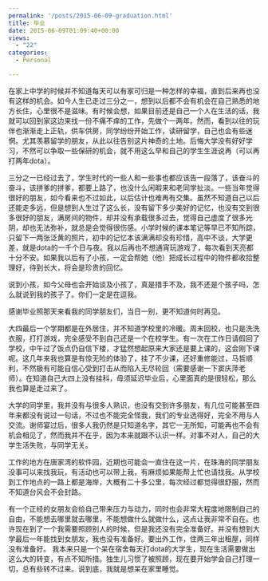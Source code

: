 ```yaml
---
permalink: '/posts/2015-06-09-graduation.html'
title: 毕业
date: 2015-06-09T01:09:40+00:00
views:
  - "22"
categories:
  - Personal

---
```




在家上中学的时候并不知道每天可以有家可归是一种怎样的幸福，直到后来再也没有这样的机会。如今人生已走过三分之一，想到以后都不会有机会在自己熟悉的地方长住，心里很不是滋味。有时候会想，如果目前还是自己一个人在生活的话，我就可以回到家这边来找一份不痛不痒的工作，先做个一两年。然而，看到以往的玩伴也渐渐走上正轨，供车供房，同学纷纷开始工作，读研留学，自己也会有些迷惘。尤其羡慕留学的朋友，从此以往告别这片神奇的土地。后悔大学没有好好学习，不然可以争取一些保研的机会，就不用这么早和自己的学生生涯说再（可以再打两年dota）。

三分之一已经过去了，学生时代的一些人和一些事也都应该告一段落了，该奋斗的奋斗，该拼爹的拼爹，都要上路了，也没什么闲暇来和老同学扯淡。一些当年觉得很好的朋友，如今看来也不过如此，以后估计也难再有交集。虽然不知道自己以后还能走多远，但是想到人生过了这么长，没有留下多少美好的记忆，也没有交到很多很好的朋友，满房间的物件，却并没有承载很多过去，觉得自己虚度了很多光阴，却也无法弥补，就总是会觉得很伤感。小学时候的课本笔记等早已不知所踪，只留下一两张泛黄的照片，初中的记忆本该满满却没有珍惜，高中不谈，大学更差，就是dota的一千个日与夜。我以后再也不想通宵玩游戏了，每次看到天亮都十分不安。如果我以后有了小孩，一定会帮她（他）把成长过程中的物件都收拾整理好，待到长大，将会是珍贵的回忆。

说到小孩，如今父母也会开始谈及小孩了，真是措手不及，我不还是个孩子吗，怎么就说到我的孩子了。你们一定是在逗我。

感谢毕业照那天来看我的同学朋友们，当日一别，更不知道何时再见。

大四最后一个学期都是在外居住，并不知道学校里的冷暖。周末回校，也只是洗洗衣服，打打游戏，完全感受不到自己还是一个在校学生。有一次在工作日请假回了学校，中午过了饭点仍自信下楼，才猛然想起原来大家还是要上课的，这会刚下课呢。这几年来我也算是有惊无险的体验了，挂了不少课，还好重修能过，马哲顺利，不然极有可能自信心受到打击从而陷入无尽轮回（需要感谢一下窦庆萍老师）。在知道自己大四上没有挂科，毋须延迟毕业后，心里面真的是很轻松，那么我也算是走过来了。

大学的同学里，我并没有与很多人熟识，也没有交到许多朋友，有几位可能甚至四年来都没有说过一句话，不过也不能完全怪我，我们的专业选得好，完全不用与人交流。谢师宴过后，很多人我仍然是只知道名字，其它一无所知，可能再也不会有机会相见了，然而我并不在乎，因为本来就跟不认识一样。对事不对人，自己的大学生活失败，与同学无关。

工作的地方在唐家湾的软件园，近期也可能会一直住在这一片，在珠海的同学朋友没事可以来找我玩，有活动也可以带上我，有麻烦如果能帮上忙也请找我。从学校到工作地点的一路上都是海岸，大概有二十多公里，每次经过都觉得很舒服，然而不知道台风会不会封路。

有一个正经的女朋友会给自己带来压力与动力，同时也会非常大程度地限制自己的自由，不能想去哪里就去哪里，不能想做什么就做什么，这点让我非常不自在。也许现在到了一个我需要照顾别人的时候，但是我还没有完全准备好。并没有想到大学最后一年能找到女朋友，我也没有准备好。要出外工作，住两三年出租屋，同样没有准备好。 我本来只是一个呆在宿舍每天打dota的大学生，现在生活需要做出这么大的转变，有点不知所措。独生儿习惯了被照顾，现在要开始学会自己打理一切，总有些转不过来。说到底，我就是想呆在家里睡觉。
